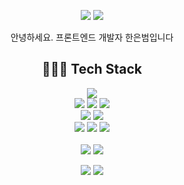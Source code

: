 <div align=center> 
  <p>
  <a href="https://han-co.tistory.com/" target="_blank"><img src="https://img.shields.io/badge/Blog-DD0B78?style=flat-square&logo=GitHub%20Sponsors&logoColor=white"/></a>
  <a href="mailto:qpscm662@naver.com" target="_blank"><img src="https://img.shields.io/badge/argerdle@naver.com-6DB33F?style=flat-square&logo=naver&logoColor=white"/></a>
  
</p>
<p>
 안녕하세요. 프론트엔드 개발자 한은범입니다<br>
</p>


## 👩🏻‍💻 Tech Stack
<p>
  <img src="https://img.shields.io/badge/React-20232A?style=for-the-badge&logo=react&logoColor=61DAFB"> <br>
  <img src="https://img.shields.io/badge/Next.js-000?logo=nextdotjs&logoColor=fff&style=for-the-badge"> 
  <img src="https://img.shields.io/badge/TypeScript-007ACC?style=for-the-badge&logo=typescript&logoColor=white"> 
  <img src="https://img.shields.io/badge/Redux-593D88?style=for-the-badge&logo=redux&logoColor=white"> 
  <br>
  <img src="https://img.shields.io/badge/Tailwind_CSS-38B2AC?style=for-the-badge&logo=tailwind-css&logoColor=white">
  <img src="https://img.shields.io/badge/styled--components-DB7093?style=for-the-badge&logo=styled-components&logoColor=white"> 
  <br> 
  <img src="https://img.shields.io/badge/html5-E34F26?style=for-the-badge&logo=html5&logoColor=white"> 
  <img src="https://img.shields.io/badge/css-1572B6?style=for-the-badge&logo=css3&logoColor=white"> 
  <img src="https://img.shields.io/badge/javascript-F7DF1E?style=for-the-badge&logo=javascript&logoColor=black"> 
  <br>
  <br>
  <img src="https://img.shields.io/badge/Figma-F24E1E?style=for-the-badge&logo=figma&logoColor=white"/></a>
  <img src="https://img.shields.io/badge/Visual%20Studio%20Code-0078d7.svg?style=for-the-badge&logo=visual-studio-code&logoColor=white"/></a>
  <br>

</p>

<p>
  <img src="https://img.shields.io/badge/github-181717?style=for-the-badge&logo=github&logoColor=white">
  <img src="https://img.shields.io/badge/Slack-4A154B?style=for-the-badge&logo=slack&logoColor=white">
</p>
</div>
</div>
 



